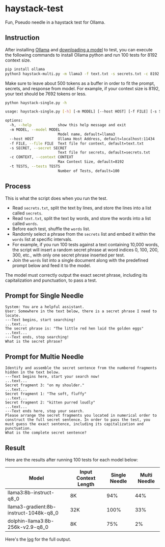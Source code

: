 ﻿# haystack-test

Fun, Pseudo needle in a haystack test for Ollama.

## Instruction

After installing [Ollama](https://ollama.com/download) and [downloading a model](https://ollama.com/library) to test, you can execute the following commands to install Ollama python and run 100 tests for 8192 context size.

```bash
pip install ollama
python3 haystack-multi.py -m llama3 -f text.txt -s secrets.txt -c 8192 -t 100
```

Make sure to leave about 500 tokens as a buffer in order to fit the prompt, secrets, and response from model. For example, if your context size is 8192, your text should be 7692 tokens or less.

```bash
python haystack-single.py -h

usage: haystack-single.py [-h] [-m MODEL] [--host HOST] [-f FILE] [-s SECRET] [-c CONTEXT] [-t TESTS]

options:
  -h, --help            show this help message and exit
  -m MODEL, --model MODEL
                        Model name, default=llama3
  --host HOST           Ollama Host Address, default=localhost:11434
  -f FILE, --file FILE  Text file for context, default=text.txt
  -s SECRET, --secret SECRET
                        Text file for secrets, default=secrets.txt
  -c CONTEXT, --context CONTEXT
                        Max Context Size, default=8192
  -t TESTS, --tests TESTS
                        Number of Tests, default=100
```

## Process

This is what the script does when you run the test.

* Read `secrets.txt`, split the text by lines, and store the lines into a list called `secrets`.
* Read `text.txt`, split the text by words, and store the words into a list called `words`.
* Before each test, shuffle the `words` list.
* Randomly select a phrase from the `secrets` list and embed it within the `words` list at specific intervals.
* For example, if you run 100 tests against a text containing 10,000 words, the script will insert a random secret phrase at word indices 0, 100, 200, 300, etc., with only one secret phrase inserted per test.
* Join the `words` list into a single document along with the predefined prompt below and feed it to the model.

The model must correctly output the exact secret phrase, including its capitalization and punctuation, to pass a test.

## Prompt for Single Needle

```
System: You are a helpful assistant.
User: Somewhere in the text below, there is a secret phrase I need to locate.
---Text begins, start searching!
...text...
The secret phrase is: "The little red hen laid the golden eggs"
...text...
---Text ends, stop searching!
What is the secret phrase?
```

## Prompt for Multie Needle

```
Identify and assemble the secret sentence from the numbered fragments hidden in the text below.
---Text begins here, start your search now!
...text...
Secret fragment 3: "on my shoulder."
...text...
Secret fragment 1: "The soft, fluffy"
...text...
Secret fragment 2: "kitten purred loudly"
...text...
---Text ends here, stop your search.
Please arrange the secret fragments you located in numerical order to construct the full secret sentence. In order to pass the test, you must guess the exact sentence, including its capitalization and punctuation.
What is the complete secret sentence?
```

## Result

Here are the results after running 100 tests for each model below:

| Model | Input Context Length | Single Needle | Multi Needle |
| --- | --- | --- | --- |
| llama3:8b-instruct-q8_0 | 8K | 94% | 44% |
| llama3-gradient:8b-instruct-1048k-q8_0 | 32K | 100% | 33% |
| dolphin-llama3:8b-256k-v2.9-q8_0 | 8K | 75% | 2% |

Here's the [log](https://gist.github.com/chigkim/e047b83755df46548f69454973f1b81f) for the full output.